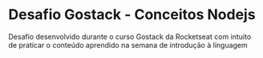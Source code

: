 # Desafio Gostack - Conceitos Nodejs
Desafio desenvolvido durante o curso Gostack da Rocketseat com intuito de praticar o conteúdo aprendido na semana de introdução à linguagem
